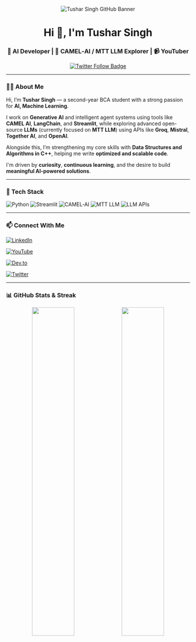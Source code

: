<p align="center">
  <img src="https://yourcdnlink.com/github-banner.png" alt="Tushar Singh GitHub Banner" />
</p>

<h1 align="center">Hi 👋, I'm Tushar Singh</h1>
<h3 align="center">🚀 AI Developer | 🧠 CAMEL‑AI / MTT LLM Explorer | 📹 YouTuber</h3>

<p align="center">
  <a href="https://x.com/_tusharrathore" target="_blank">
    <img src="https://img.shields.io/badge/Follow%20me%20on%20Twitter-1DA1F2?style=for-the-badge&logo=twitter&logoColor=white" alt="Twitter Follow Badge"/>
  </a>
</p>

---

### 👨‍💻 About Me

Hi, I’m **Tushar Singh** — a second-year BCA student with a strong passion for **AI, Machine Learning**.

I work on **Generative AI** and intelligent agent systems using tools like **CAMEL AI**, **LangChain**, and **Streamlit**, while exploring advanced open-source **LLMs** (currently focused on **MTT LLM**) using APIs like **Groq**, **Mistral**, **Together AI**, and **OpenAI**.

Alongside this, I’m strengthening my core skills with **Data Structures and Algorithms in C++**, helping me write **optimized and scalable code**.

I'm driven by **curiosity**, **continuous learning**, and the desire to build **meaningful AI-powered solutions**.

---

### 🚀 Tech Stack

![Python](https://img.shields.io/badge/Python-3776AB?style=for-the-badge&logo=python&logoColor=white)
![Streamlit](https://img.shields.io/badge/Streamlit-FF4B4B?style=for-the-badge)
![CAMEL‑AI](https://img.shields.io/badge/CAMEL--AI-blue?style=for-the-badge)
![MTT LLM](https://img.shields.io/badge/LLM-MTT-black?style=for-the-badge)
![LLM APIs](https://img.shields.io/badge/LLM%20APIs-Groq%20%7C%20Mistral%20%7C%20OpenAI%20%7C%20TogetherAI-purple?style=for-the-badge)

---

### 📫 Connect With Me

[![LinkedIn](https://img.shields.io/badge/LinkedIn-Tushar%20Singh-blue?style=for-the-badge&logo=linkedin)](https://www.linkedin.com/in/tushar-singh-1ba975296)

[![YouTube](https://img.shields.io/badge/YouTube-CodeWithTushar-red?style=for-the-badge&logo=youtube)](https://youtube.com/@codeewithtushar?si=n9SOsKQGA5IA-kQf)

[![Dev.to](https://img.shields.io/badge/Dev.to-@_tusharrathore-black?style=for-the-badge&logo=dev.to)](https://dev.to/_tusharrathore)

[![Twitter](https://img.shields.io/badge/Twitter-@_tusharrathore-1DA1F2?style=for-the-badge&logo=twitter&logoColor=white)](https://x.com/_tusharrathore)

---

### 📊 GitHub Stats & Streak

<p align="center">
  <img src="https://github-readme-stats.vercel.app/api?username=tushar80rt&show_icons=true&theme=radical" width="48%">
  <img src="https://github-readme-streak-stats.herokuapp.com/?user=tushar80rt&theme=radical" width="48%">
</p>